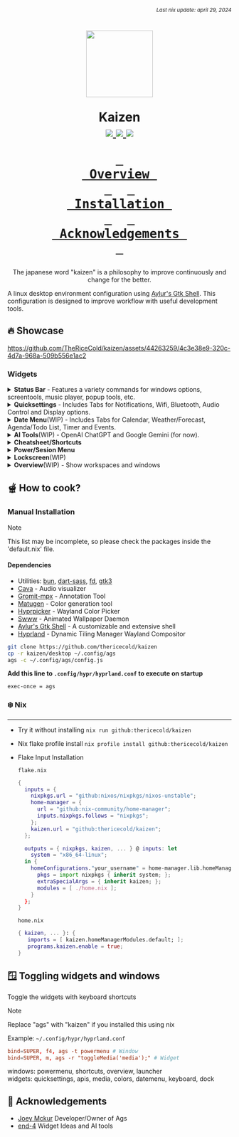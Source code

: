 ###### *<div align=right><sub>Last nix update: april 29, 2024</sub></div>*

<h1 align=center>
  <img src='https://github.com/thericecold/dots/blob/main/assets/ibu-circle.png' width='150px'/>

  Kaizen<br />
  <a href='https://nixos.org'>
    <img src='https://img.shields.io/badge/NixOS-unstable-blue.svg?style=for-the-badge&labelColor=1b1e28&logo=NixOS&logoColor=add7ff&color=add7ff'>
  </a>
  <a href='https://github.com/TheRiceCold/kaizen'>
    <img src='https://img.shields.io/github/languages/code-size/thericecold/kaizen?color=5de4c7&labelColor=1b1e28&style=for-the-badge&logo=github&logoColor=5de4c7'>
  </a>
  <a href='https://github.com/TheRiceCold/kaizen/stargazers'>
    <img src='https://img.shields.io/github/stars/thericecold/kaizen?color=fcc5e9&labelColor=1b1e28&style=for-the-badge&logo=starship&logoColor=fcc5e9'>
  </a>

  **[<kbd> <br> Overview <br> </kbd>](#-overview)** 
  **[<kbd> <br> Installation <br> </kbd>](#-how-to-cook-installation)** 
  **[<kbd> <br> Acknowledgements&nbsp; <br> </kbd>](#-Acknowledgements)**

</h1>
<p align=center>The japanese word "kaizen" is a philosophy to improve continuously and change for the better.</p>

A linux desktop environment configuration using [Aylur's Gtk Shell][ags]. This configuration is designed to improve workflow with useful development tools.

## 🔥 Showcase

https://github.com/TheRiceCold/kaizen/assets/44263259/4c3e38e9-320c-4d7a-968a-509b556e1ac2

### Widgets
<details>
  <summary>
    <b>Status Bar</b> - Features a variety commands for windows options, screentools, music player, popup tools, etc.
  </summary>
  <img src='https://github.com/TheRiceCold/kaizen/blob/main/screenshots/status-bar.gif' />
</details>

<details>
  <summary>
    <b>Quicksettings</b> - Includes Tabs for Notifications, Wifi, Bluetooth, Audio Control and Display options.
  </summary>
  <!-- <img src='https://github.com/TheRiceCold/kaizen/blob/main/screenshots/status-bar.gif' /> -->
</details>

<details>
  <summary>
    <b>Date Menu</b>(WIP) - Includes Tabs for Calendar, Weather/Forecast, Agenda/Todo List, Timer and Events.
  </summary>
  <!-- <img src='https://github.com/TheRiceCold/kaizen/blob/main/screenshots/status-bar.gif' /> -->
</details>

<details>
  <summary>
    <b>AI Tools</b>(WIP) - OpenAI ChatGPT and Google Gemini (for now).
  </summary>
  <!-- <img src='https://github.com/TheRiceCold/kaizen/blob/main/screenshots/status-bar.gif' /> -->
</details>

<details>
  <summary>
    <b>Cheatsheet/Shortcuts</b>
  </summary>
  <!-- <img src='https://github.com/TheRiceCold/kaizen/blob/main/screenshots/status-bar.gif' /> -->
</details>

<details>
  <summary>
    <b>Power/Sesion Menu</b>
  </summary>
  <!-- <img src='https://github.com/TheRiceCold/kaizen/blob/main/screenshots/status-bar.gif' /> -->
</details>

<details>
  <summary>
    <b>Lockscreen</b>(WIP)
  </summary>
  <!-- <img src='https://github.com/TheRiceCold/kaizen/blob/main/screenshots/status-bar.gif' /> -->
</details>

<details>
  <summary>
    <b>Overview</b>(WIP) - Show workspaces and windows
  </summary>
  <!-- <img src='https://github.com/TheRiceCold/kaizen/blob/main/screenshots/status-bar.gif' /> -->
</details>

## 🫕 How to cook?
### Manual Installation
> [!NOTE]
> This list may be incomplete, so please check the packages inside the 'default.nix' file.
#### Dependencies
- Utilities: [bun], [dart-sass], [fd], [gtk3]
- [Cava] - Audio visualizer
- [Gromit-mpx] - Annotation Tool
- [Matugen] - Color generation tool
- [Hyprpicker] - Wayland Color Picker
- [Swww] - Animated Wallpaper Daemon
- [Aylur's Gtk Shell][ags] - A customizable and extensive shell
- [Hyprland] - Dynamic Tiling Manager Wayland Compositor
``` bash
git clone https://github.com/thericecold/kaizen
cp -r kaizen/desktop ~/.config/ags
ags -c ~/.config/ags/config.js
```

**Add this line to `.config/hypr/hyprland.conf` to execute on startup**
```
exec-once = ags
```

### ❄️ Nix
---
- Try it without installing
``nix run github:thericecold/kaizen``

- Nix flake profile install
``nix profile install github:thericecold/kaizen``

- Flake Input Installation

    ``flake.nix``
    ``` nix
    {
      inputs = {    
        nixpkgs.url = "github:nixos/nixpkgs/nixos-unstable";
        home-manager = {
          url = "github:nix-community/home-manager";
          inputs.nixpkgs.follows = "nixpkgs";
        };
        kaizen.url = "github:thericecold/kaizen";
      };

      outputs = { nixpkgs, kaizen, ... } @ inputs: let
        system = "x86_64-linux";
      in {
        homeConfigurations."your_username" = home-manager.lib.homeManagerConfiguration {
          pkgs = import nixpkgs { inherit system; };
          extraSpecialArgs = { inherit kaizen; };
          modules = [ ./home.nix ];
        }
      };
    }
    ```
    ``home.nix``
    ``` nix
    { kaizen, ... }: {
       imports = [ kaizen.homeManagerModules.default; ]; 
       programs.kaizen.enable = true;
    }
    ```


## 🪟 Toggling widgets and windows
Toggle the widgets with keyboard shortcuts
> [!NOTE]
> Replace "ags" with "kaizen" if you installed this using nix

Example: `~/.config/hypr/hyprland.conf`
``` conf
bind=SUPER, f4, ags -t powermenu # Window
bind=SUPER, m, ags -r "toggleMedia('media');" # Widget
```
windows: powermenu, shortcuts, overview, launcher <br/>
widgets: quicksettings, apis, media, colors, datemenu, keyboard, dock


## 🙏 Acknowledgements
- [Joey Mckur](https://github.com/aylur/dotfiles) Developer/Owner of Ags
- [end-4](https://github.com/end-4/dots-hyprland) Widget Ideas and AI tools

[gtk3]: https://docs.gtk.org/gtk3
[bun]: https://github.com/oven-sh/bun
[fd]: https://github.com/sharkdp/fd
[ags]: https://github.com/aylur/ags
[swww]: https://github.com/LGFae/swww
[cava]: https://github.com/karlstav/cava
[matugen]: https://github.com/InioX/matugen
[dart-sass]: https://github.com/sass/dart-sass
[hyprland]: https://github.com/hyprwm/Hyprland
[gromit-mpx]: https://github.com/bk138/gromit-mpx
[hyprpicker]: https://github.com/hyprwm/hyprpicker
